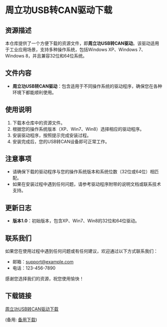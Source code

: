 # 周立功USB转CAN驱动下载

## 资源描述

本仓库提供了一个方便下载的资源文件，即**周立功USB转CAN驱动**。该驱动适用于工业应用场景，支持多种操作系统，包括Windows XP、Windows 7、Windows 8，并且兼容32位和64位系统。

## 文件内容

- **周立功USB转CAN驱动**：包含适用于不同操作系统的驱动程序，确保您在各种环境下都能顺利使用。

## 使用说明

1. 下载本仓库中的资源文件。
2. 根据您的操作系统版本（XP、Win7、Win8）选择相应的驱动程序。
3. 安装驱动程序，按照提示完成安装过程。
4. 安装完成后，您的USB转CAN设备即可正常工作。

## 注意事项

- 请确保下载的驱动程序与您的操作系统版本和系统位数（32位或64位）相匹配。
- 如果在安装过程中遇到任何问题，请参考驱动程序附带的说明文档或联系技术支持。

## 更新日志

- **版本1.0**：初始版本，包含XP、Win7、Win8的32位和64位驱动。

## 联系我们

如果您在使用过程中遇到任何问题或有任何建议，欢迎通过以下方式联系我们：

- 邮箱：support@example.com
- 电话：123-456-7890

感谢您选择我们的资源，祝您使用愉快！

## 下载链接
[周立功USB转CAN驱动下载](https://pan.quark.cn/s/59600eb30e98) 

(备用: [备用下载](https://pan.baidu.com/s/1PTlQjVIJ1lM28f5l9u3IMQ?pwd=1234))
